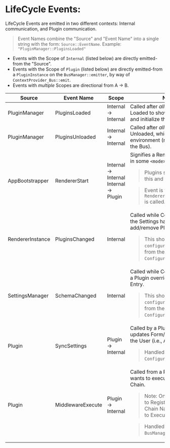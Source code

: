 # LifeCycle Events:

LifeCycle Events are emitted in two different contexts: Internal communication, and Plugin communication.

> Event Names combine the "Source" and "Event Name" into a single string with the form: `Source::EventName`.
> Example: `"PluginManager::PluginsLoaded"`

* Events with the Scope of `Internal` (listed below) are directly emitted-from the "Source".
* Events with the Scope of `Plugin` (listed below) are directly emitted-from a `PluginInstance` on the `BusManager::emitter`, by way of `ContextProvider_Bus::emit`.
* Events with *multiple* Scopes are directional from A -> B.

| Source           | Event Name        | Scope                                        | Note                                                                                                                                                                                                                                               |
| ---------------- | ----------------- | -------------------------------------------- | -------------------------------------------------------------------------------------------------------------------------------------------------------------------------------------------------------------------------------------------------- |
| PluginManager    | PluginsLoaded     | Internal -> Internal                         | Called after *all* Plugins are Loaded to show Import Errors, and initialize the Bus.                                                                                                                                                               |
| PluginManager    | PluginsUnloaded   | Internal -> Internal                         | Called after *all* Plugins are Unloaded, which resets the environment (mostly resetting the Bus).                                                                                                                                                  |
| AppBootstrapper  | RendererStart     | Internal -> Internal<br />Internal -> Plugin | Signifies a Renderer has started in some `<mode>`.<blockquote>Plugins should listen to this and do their kick offs.</blockquote><blockquote>Event is fired after a `RendererInstance::init()` is called.                                           |
| RendererInstance | PluginsChanged    | Internal                                     | Called while Configuring, when the Settings have changed to add/remove Plugins.<blockquote>This should only occur in `configure` Render Mode from the `ConfigurationRenderer`.</blockquote>                                                        |
| SettingsManager  | SchemaChanged     | Internal                                     | Called while Configuring, when a Plugin overrides a Schema Entry.<blockquote>This should only occur in `configure` Render Mode from the `ConfigurationRenderer`.</blockquote>                                                                      |
| Plugin           | SyncSettings      | Plugin -> Internal                           | Called by a Plugin when it updates Form/Settings Data for the User (i.e., Auth Flows, etc).<blockquote>Handled by the `ConfigurationRenderer`.</blockquote>                                                                                        |
| Plugin           | MiddlewareExecute | Plugin -> Internal                           | Called from a Plugin when it wants to execute a Middleware Chain.<blockquote>Note: Only the *first* Plugin to Register against the Chain Name will be able to Execute the Chain.</blockquote><blockquote>Handled by the `BusManager`.</blockquote> |
